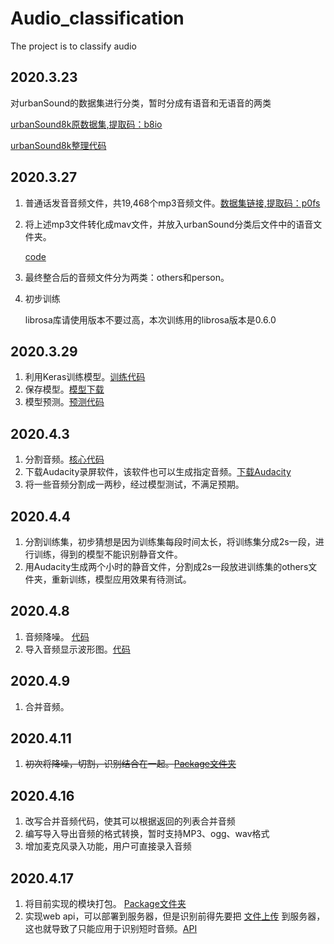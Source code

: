 # Audio_classification
The project is to classify audio

## 2020.3.23
对urbanSound的数据集进行分类，暂时分成有语音和无语音的两类

[urbanSound8k原数据集,提取码：b8io ](https://pan.baidu.com/s/1PtomzQCCRcb9CzCjT3ZIeg)

[urbanSound8k整理代码](https://github.com/Eleven-is-cool/Audio_classification/blob/master/Data/collect_database.py)

## 2020.3.27

1. 普通话发音音频文件，共19,468个mp3音频文件。[数据集链接,提取码：p0fs](https://pan.baidu.com/s/1HsPmTWw0riPrpBbqdrJDzg)

2. 将上述mp3文件转化成mav文件，并放入urbanSound分类后文件中的语音文件夹。

   [code](https://github.com/Eleven-is-cool/Audio_classification/blob/master/Data/convertToWav.py)

3. 最终整合后的音频文件分为两类：others和person。

4. 初步训练

   librosa库请使用版本不要过高，本次训练用的librosa版本是0.6.0              
   

## 2020.3.29

1. 利用Keras训练模型。[训练代码](https://github.com/Eleven-is-cool/Audio_classification/blob/master/Data/train.py)
2. 保存模型。[模型下载](https://github.com/Eleven-is-cool/Audio_classification/blob/master/Data/model.h5)
3. 模型预测。[预测代码](https://github.com/Eleven-is-cool/Audio_classification/blob/master/Data/test.py)

## 2020.4.3

1. 分割音频。[核心代码](https://github.com/Eleven-is-cool/Audio_classification/blob/master/Data/cutwav.py)
2. 下载Audacity录屏软件，该软件也可以生成指定音频。[下载Audacity](https://www.audacityteam.org/)
3. 将一些音频分割成一两秒，经过模型测试，不满足预期。

## 2020.4.4

1. 分割训练集，初步猜想是因为训练集每段时间太长，将训练集分成2s一段，进行训练，得到的模型不能识别静音文件。
2. 用Audacity生成两个小时的静音文件，分割成2s一段放进训练集的others文件夹，重新训练，模型应用效果有待测试。

## 2020.4.8

1. 音频降噪。  [代码](https://github.com/Eleven-is-cool/Audio_classification/tree/master/Enhance_speach)
2. 导入音频显示波形图。[代码](https://github.com/Eleven-is-cool/Audio_classification/blob/master/Data/Merge.py)

## 2020.4.9

1. 合并音频。

## 2020.4.11

1. ~~初次将降噪，切割，识别结合在一起。[Package文件夹](https://github.com/Eleven-is-cool/Audio_classification/tree/master/Package)~~

## 2020.4.16

1. 改写合并音频代码，使其可以根据返回的列表合并音频
2. 编写导入导出音频的格式转换，暂时支持MP3、ogg、wav格式
3. 增加麦克风录入功能，用户可直接录入音频

## 2020.4.17

1. 将目前实现的模块打包。 [Package文件夹](https://github.com/Eleven-is-cool/Audio_classification/tree/master/Package) 
2. 实现web api，可以部署到服务器，但是识别前得先要把 [文件上传](https://github.com/Eleven-is-cool/Audio_classification/blob/master/API/uploadFile.py) 到服务器，这也就导致了只能应用于识别短时音频。[API](https://github.com/Eleven-is-cool/Audio_classification/tree/master/API)